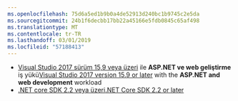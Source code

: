 ```yaml
---
ms.openlocfilehash: 75d6a5ed1b9b0a4de52913d240bc1b9745c2e5da
ms.sourcegitcommit: 24b1f6decbb17bb22a45166e5fdb0845c65af498
ms.translationtype: MT
ms.contentlocale: tr-TR
ms.lasthandoff: 03/01/2019
ms.locfileid: "57188413"
---
```

* <span data-ttu-id="f9e67-101">[Visual Studio 2017 sürüm 15,9 veya üzeri](https://visualstudio.microsoft.com/downloads/) ile **ASP.NET ve web geliştirme** iş yükü</span><span class="sxs-lookup"><span data-stu-id="f9e67-101">[Visual Studio 2017 version 15.9 or later](https://visualstudio.microsoft.com/downloads/) with the **ASP.NET and web development** workload</span></span>
* [<span data-ttu-id="f9e67-102">.NET core SDK 2.2 veya üzeri</span><span class="sxs-lookup"><span data-stu-id="f9e67-102">.NET Core SDK 2.2 or later</span></span>](https://www.microsoft.com/net/download/all)